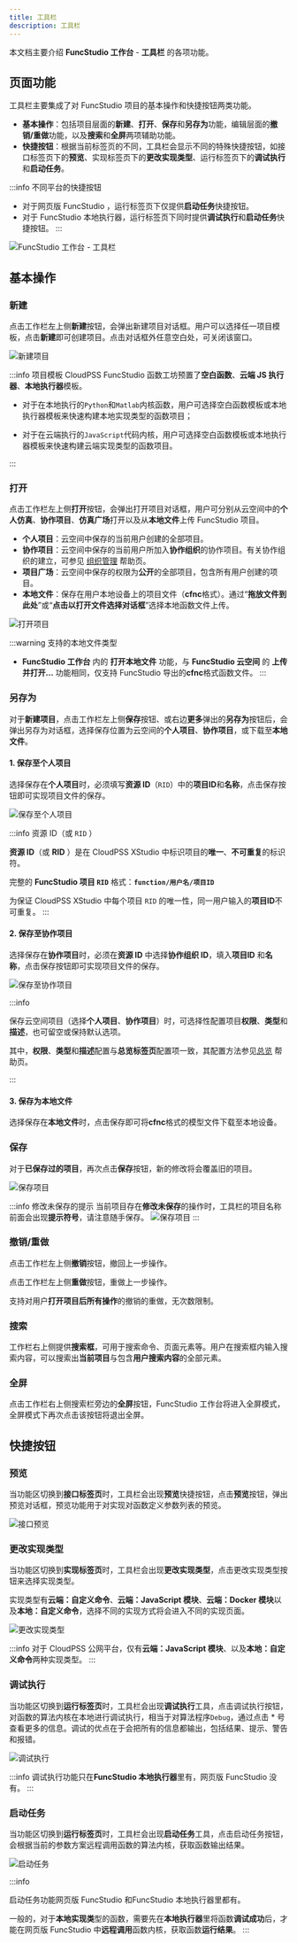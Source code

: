 ```yaml
---
title: 工具栏
description: 工具栏
---
```


本文档主要介绍 **FuncStudio 工作台** - **工具栏** 的各项功能。

## 页面功能

工具栏主要集成了对 FuncStudio 项目的基本操作和快捷按钮两类功能。
+ **基本操作**：包括项目层面的**新建**、**打开**、**保存**和**另存为**功能，编辑层面的**撤销/重做**功能，以及**搜索**和**全屏**两项辅助功能。
+ **快捷按钮**：根据当前标签页的不同，工具栏会显示不同的特殊快捷按钮，如接口标签页下的**预览**、实现标签页下的**更改实现类型**、运行标签页下的**调试执行**和**启动任务**。

:::info 不同平台的快捷按钮
+ 对于网页版 FuncStudio ，运行标签页下仅提供**启动任务**快捷按钮。
+ 对于 FuncStudio 本地执行器，运行标签页下同时提供**调试执行**和**启动任务**快捷按钮。
:::

![FuncStudio 工作台 - 工具栏](./1-1.png)

## 基本操作

### 新建

点击工作栏左上侧**新建**按钮，会弹出新建项目对话框。用户可以选择任一项目模板，点击**新建**即可创建项目。点击对话框外任意空白处，可关闭该窗口。

![新建项目](./2.png)

:::info 项目模板
CloudPSS FuncStudio 函数工坊预置了**空白函数**、**云端 JS 执行器**、**本地执行器**模板。

+ 对于在本地执行的`Python`和`Matlab`内核函数，用户可选择空白函数模板或本地执行器模板来快速构建本地实现类型的函数项目；
  
+ 对于在云端执行的`JavaScript`代码内核，用户可选择空白函数模板或本地执行器模板来快速构建云端实现类型的函数项目。

:::

### 打开

点击工作栏左上侧**打开**按钮，会弹出打开项目对话框，用户可分别从云空间中的**个人仿真**、**协作项目**、**仿真广场**打开以及从**本地文件**上传 FuncStudio 项目。
+ **个人项目**：云空间中保存的当前用户创建的全部项目。
+ **协作项目**：云空间中保存的当前用户所加入**协作组织**的协作项目。有关协作组织的建立，可参见 [组织管理](../../../../50-user-center/40-general-account-settings/40-organization-management/index.md "组织管理") 帮助页。
+ **项目广场**：云空间中保存的权限为**公开**的全部项目，包含所有用户创建的项目。
+ **本地文件**：保存在用户本地设备上的项目文件（**cfnc**格式）。通过“**拖放文件到此处**”或“**点击以打开文件选择对话框**”选择本地函数文件上传。

![打开项目](./3.png)

:::warning 支持的本地文件类型
+ **FuncStudio 工作台** 内的 **打开本地文件** 功能，与 **FuncStudio 云空间** 的 **上传并打开...** 功能相同，仅支持 FuncStudio 导出的**cfnc**格式函数文件。
:::

### 另存为

对于**新建项目**，点击工作栏左上侧**保存**按钮、或右边**更多**弹出的**另存为**按钮后，会弹出另存为对话框，选择保存位置为云空间的**个人项目**、**协作项目**，或下载至**本地文件**。

#### 1. 保存至个人项目

选择保存在**个人项目**时，必须填写**资源 ID**（`RID`）中的**项目ID**和**名称**，点击保存按钮即可实现项目文件的保存。

![保存至个人项目](./4-1.png)


:::info 资源 ID（或 `RID` ）

**资源 ID**（或 **RID** ）是在 CloudPSS XStudio 中标识项目的**唯一**、**不可重复**的标识符。

完整的 **FuncStudio 项目 `RID`** 格式：**`function/用户名/项目ID`**

为保证 CloudPSS XStudio 中每个项目 `RID` 的唯一性，同一用户输入的**项目ID**不可重复。
:::

#### 2. 保存至协作项目

选择保存在**协作项目**时，必须在**资源 ID** 中选择**协作组织 ID**，填入**项目ID** 和**名称**，点击保存按钮即可实现项目文件的保存。

![保存至协作项目](./4-2.png)

:::info

保存云空间项目（选择**个人项目**、**协作项目**）时，可选择性配置项目**权限**、**类型**和**描述**，也可留空或保持默认选项。

其中，**权限**、**类型**和**描述**配置与**总览标签页**配置项一致，其配置方法参见[总览](../20-function-zone/10-summary-tab/index.md) 帮助页。

:::

#### 3. 保存为本地文件

选择保存在**本地文件**时，点击保存即可将**cfnc**格式的模型文件下载至本地设备。


### 保存

对于**已保存过的项目**，再次点击**保存**按钮，新的修改将会覆盖旧的项目。

![保存项目](./4-3.png)

:::info 修改未保存的提示
当前项目存在**修改未保存**的操作时，工具栏的项目名称前面会出现**提示符号**，请注意随手保存。
![保存项目](./4-4.png)
:::

### 撤销/重做

点击工作栏左上侧**撤销**按钮，撤回上一步操作。

点击工作栏左上侧**重做**按钮，重做上一步操作。

支持对用户**打开项目后所有操作**的撤销的重做，无次数限制。

### 搜索

工作栏右上侧提供**搜索框**，可用于搜索命令、页面元素等。用户在搜索框内输入搜索内容，可以搜索出**当前项目**与包含**用户搜索内容**的全部元素。


### 全屏

点击工作栏右上侧搜索栏旁边的**全屏**按钮，FuncStudio 工作台将进入全屏模式，全屏模式下再次点击该按钮将退出全屏。


## 快捷按钮

### 预览

当功能区切换到**接口标签页**时，工具栏会出现**预览**快捷按钮，点击**预览**按钮，弹出预览对话框，预览功能用于对实现对函数定义参数列表的预览。

![接口预览](./5.png)

### 更改实现类型

当功能区切换到**实现标签页**时，工具栏会出现**更改实现类型**，点击更改实现类型按钮来选择实现类型。

实现类型有**云端：自定义命令**、**云端：JavaScript 模块**、**云端：Docker 模块**以及**本地：自定义命令**，选择不同的实现方式将会进入不同的实现页面。

![更改实现类型](./6-1.png)

:::info
对于 CloudPSS 公网平台，仅有**云端：JavaScript 模块**、以及**本地：自定义命令**两种实现类型。
:::

### 调试执行

当功能区切换到**运行标签页**时，工具栏会出现**调试执行**工具，点击调试执行按钮，对函数的算法内核在本地进行调试执行，相当于对算法程序`Debug`，通过点击 * 号查看更多的信息。调试的优点在于会把所有的信息都输出，包括结果、提示、警告和报错。

![调试执行](./6.png)

:::info
调试执行功能只在**FuncStudio 本地执行器**里有，网页版 FuncStudio 没有。
:::

### 启动任务

当功能区切换到**运行标签页**时，工具栏会出现**启动任务**工具，点击启动任务按钮，会根据当前的参数方案远程调用函数的算法内核，获取函数输出结果。

![启动任务](./7.png)

:::info

启动任务功能网页版 FuncStudio 和FuncStudio 本地执行器里都有。

一般的，对于**本地实现类**型的函数，需要先在**本地执行器**里将函数**调试成功**后，才能在网页版 FuncStudio 中**远程调用**函数内核，获取函数**运行结果**。
:::

